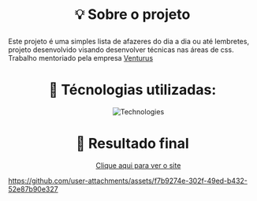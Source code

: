 # <p align="center"> 💡 Sobre o projeto </p>
<p >
  Este projeto é uma simples lista de afazeres do dia a dia ou até lembretes, projeto desenvolvido visando desenvolver técnicas nas áreas de css. Trabalho mentoriado pela empresa <a href="https://www.venturus.org.br/" target="_blank" rel="noreferrer noopener">Venturus</a>

<h1 align="center"> 🔧 Técnologias utilizadas:</h1> 

<ul align="center">

  ![Technologies](https://skillicons.dev/icons?i=js,html,css)
  
</ul>

#

<h1 align="center"> 👀 Resultado final </h1>   


<ul align="center">

  [Clique aqui para ver o site](https://victordumer.netlify.app/)
  
</ul>

https://github.com/user-attachments/assets/f7b9274e-302f-49ed-b432-52e87b90e327





